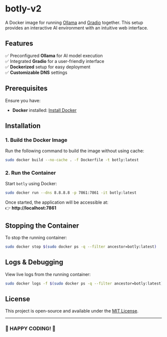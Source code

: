 # **botly-v2**  

A Docker image for running [Ollama](https://ollama.com/) and [Gradio](https://www.gradio.app/) together. This setup provides an interactive AI environment with an intuitive web interface.

## **Features**  
✅ Preconfigured **Ollama** for AI model execution  
✅ Integrated **Gradio** for a user-friendly interface  
✅ **Dockerized** setup for easy deployment  
✅ **Customizable DNS** settings  

## **Prerequisites**  
Ensure you have:  
- **Docker** installed: [Install Docker](https://docs.docker.com/get-docker/)  

## **Installation**  

### **1. Build the Docker Image**  
Run the following command to build the image without using cache:  
```sh
sudo docker build --no-cache . -f Dockerfile -t botly:latest
```  

### **2. Run the Container**  
Start `botly` using Docker:  
```sh
sudo docker run --dns 8.8.8.8 -p 7861:7861 -it botly:latest
```  

Once started, the application will be accessible at:  
👉 **http://localhost:7861**  

## **Stopping the Container**  
To stop the running container:  
```sh
sudo docker stop $(sudo docker ps -q --filter ancestor=botly:latest)
```  

## **Logs & Debugging**  
View live logs from the running container:  
```sh
sudo docker logs -f $(sudo docker ps -q --filter ancestor=botly:latest)
```  

## **License**  
This project is open-source and available under the [MIT License](LICENSE).  

---

### **🚀 HAPPY CODING! 🎉**

